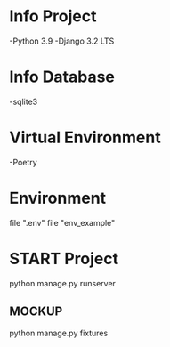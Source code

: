 # Info Project

-Python 3.9
-Django 3.2 LTS

# Info Database

-sqlite3

# Virtual Environment

-Poetry

# Environment

file ".env"
file "env_example"

# START Project

python manage.py runserver

## MOCKUP

python manage.py fixtures
